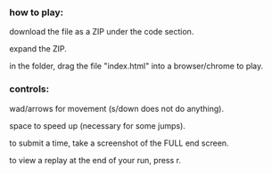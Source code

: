 ### how to play:

download the file as a ZIP under the code section. 

expand the ZIP.

in the folder, drag the file "index.html" into a browser/chrome to play.

### controls:
wad/arrows for movement (s/down does not do anything).

space to speed up (necessary for some jumps).

to submit a time, take a screenshot of the FULL end screen.

to view a replay at the end of your run, press r.
